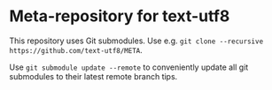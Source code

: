 # Meta-repository for text-utf8

This repository uses Git submodules. Use e.g. `git clone --recursive https://github.com/text-utf8/META`.

Use `git submodule update --remote` to conveniently update all git submodules to their latest remote branch tips.
